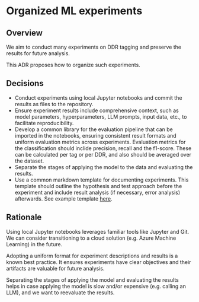 # Organized ML experiments

## Overview

We aim to conduct many experiments on DDR tagging and preserve the results for future analysis.

This ADR proposes how to organize such experiments.

## Decisions

- Conduct experiments using local Jupyter notebooks and commit the results as files to the repository.
- Ensure experiment results include comprehensive context, such as model parameters, hyperparameters, LLM prompts, input data, etc., to facilitate reproducibility.
- Develop a common library for the evaluation pipeline that can be imported in the notebooks, ensuring consistent result formats and uniform evaluation metrics across experiments. Evaluation metrics for the classification should inclide precision, recall and the f1-score. These can be calculated per tag or per DDR, and also should be averaged over the dataset.
- Separate the stages of applying the model to the data and evaluating the results.
- Use a common markdown template for documenting experiments. This template should outline the hypothesis and test approach before the experiment and include result analysis (if necessary, error analysis) afterwards. See example template [here](../../.attachments/example_experiment_template.md).

## Rationale

Using local Jupyter notebooks leverages familiar tools like Jupyter and Git. We can consider transitioning to a cloud solution (e.g. Azure Machine Learning) in the future.

Adopting a uniform format for experiment descriptions and results is a known best practice. It ensures experiments have clear objectives and their artifacts are valuable for future analysis.

Separating the stages of applying the model and evaluating the results helps in case applying the model
is slow and/or expensive (e.g. calling an LLM), and we want to reevaluate the results.
